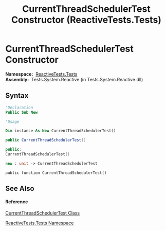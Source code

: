 ﻿---
title: CurrentThreadSchedulerTest Constructor  (ReactiveTests.Tests)
TOCTitle: CurrentThreadSchedulerTest Constructor
ms:assetid: M:ReactiveTests.Tests.CurrentThreadSchedulerTest.#ctor
ms:mtpsurl: https://msdn.microsoft.com/en-us/library/reactivetests.tests.currentthreadschedulertest.currentthreadschedulertest(v=VS.103)
ms:contentKeyID: 36619755
ms.date: 06/28/2011
mtps_version: v=VS.103
f1_keywords:
- ReactiveTests.Tests.CurrentThreadSchedulerTest.#ctor
- ReactiveTests.Tests.CurrentThreadSchedulerTest.CurrentThreadSchedulerTest
dev_langs:
- CSharp
- JScript
- VB
- FSharp
- c++
---

# CurrentThreadSchedulerTest Constructor

**Namespace:**  [ReactiveTests.Tests](hh289046\(v=vs.103\).md)  
**Assembly:**  Tests.System.Reactive (in Tests.System.Reactive.dll)

## Syntax

``` vb
'Declaration
Public Sub New
```

``` vb
'Usage

Dim instance As New CurrentThreadSchedulerTest()
```

``` csharp
public CurrentThreadSchedulerTest()
```

``` c++
public:
CurrentThreadSchedulerTest()
```

``` fsharp
new : unit -> CurrentThreadSchedulerTest
```

``` jscript
public function CurrentThreadSchedulerTest()
```

## See Also

#### Reference

[CurrentThreadSchedulerTest Class](hh303433\(v=vs.103\).md)

[ReactiveTests.Tests Namespace](hh289046\(v=vs.103\).md)

